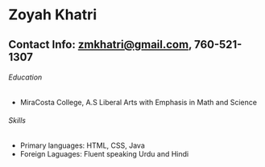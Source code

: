 # Zoyah Khatri
## Contact Info: zmkhatri@gmail.com, 760-521-1307
###### Education
* MiraCosta College, A.S Liberal Arts with Emphasis in Math and Science
###### Skills
* Primary languages: HTML, CSS, Java
* Foreign Laguages: Fluent speaking Urdu and Hindi
